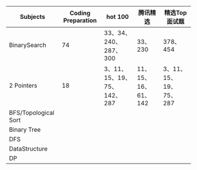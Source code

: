 



| Subjects             | Coding Preparation | hot 100                     | 腾讯精选            | 精选Top面试题          |
| -------------------- | ------------------ | --------------------------- | ------------------- | ---------------------- |
| BinarySearch         | 74                 | 33、34、240、287、300       | 33、230             | 378、454               |
| 2 Pointers           | 18                 | 3、11、15、19、75、142、287 | 11、15、16、61、142 | 3、11、15、19、75、287 |
| BFS/Topological Sort |                    |                             |                     |                        |
| Binary Tree          |                    |                             |                     |                        |
| DFS                  |                    |                             |                     |                        |
| DataStructure        |                    |                             |                     |                        |
| DP                   |                    |                             |                     |                        |

